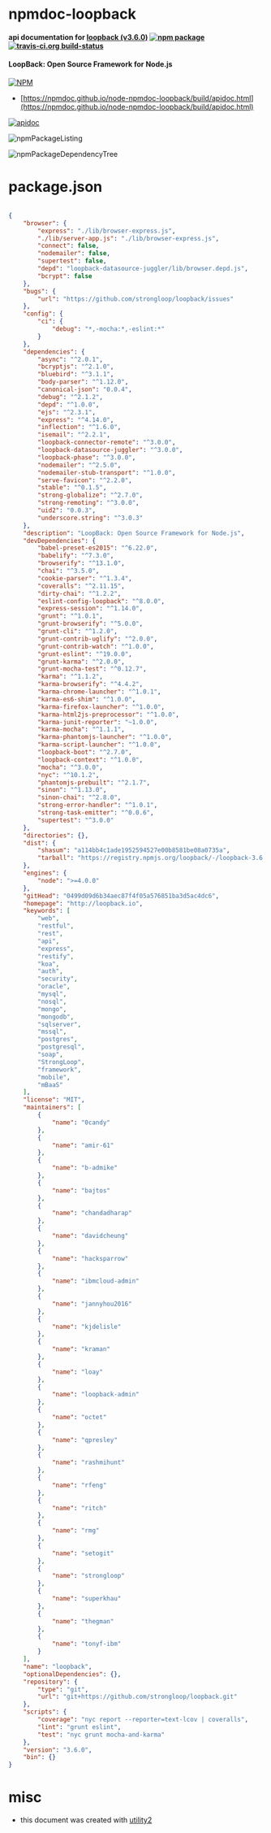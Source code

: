 # npmdoc-loopback

#### api documentation for  [loopback (v3.6.0)](http://loopback.io)  [![npm package](https://img.shields.io/npm/v/npmdoc-loopback.svg?style=flat-square)](https://www.npmjs.org/package/npmdoc-loopback) [![travis-ci.org build-status](https://api.travis-ci.org/npmdoc/node-npmdoc-loopback.svg)](https://travis-ci.org/npmdoc/node-npmdoc-loopback)

#### LoopBack: Open Source Framework for Node.js

[![NPM](https://nodei.co/npm/loopback.png?downloads=true&downloadRank=true&stars=true)](https://www.npmjs.com/package/loopback)

- [https://npmdoc.github.io/node-npmdoc-loopback/build/apidoc.html](https://npmdoc.github.io/node-npmdoc-loopback/build/apidoc.html)

[![apidoc](https://npmdoc.github.io/node-npmdoc-loopback/build/screenCapture.buildCi.browser.%252Ftmp%252Fbuild%252Fapidoc.html.png)](https://npmdoc.github.io/node-npmdoc-loopback/build/apidoc.html)

![npmPackageListing](https://npmdoc.github.io/node-npmdoc-loopback/build/screenCapture.npmPackageListing.svg)

![npmPackageDependencyTree](https://npmdoc.github.io/node-npmdoc-loopback/build/screenCapture.npmPackageDependencyTree.svg)



# package.json

```json

{
    "browser": {
        "express": "./lib/browser-express.js",
        "./lib/server-app.js": "./lib/browser-express.js",
        "connect": false,
        "nodemailer": false,
        "supertest": false,
        "depd": "loopback-datasource-juggler/lib/browser.depd.js",
        "bcrypt": false
    },
    "bugs": {
        "url": "https://github.com/strongloop/loopback/issues"
    },
    "config": {
        "ci": {
            "debug": "*,-mocha:*,-eslint:*"
        }
    },
    "dependencies": {
        "async": "^2.0.1",
        "bcryptjs": "^2.1.0",
        "bluebird": "^3.1.1",
        "body-parser": "^1.12.0",
        "canonical-json": "0.0.4",
        "debug": "^2.1.2",
        "depd": "^1.0.0",
        "ejs": "^2.3.1",
        "express": "^4.14.0",
        "inflection": "^1.6.0",
        "isemail": "^2.2.1",
        "loopback-connector-remote": "^3.0.0",
        "loopback-datasource-juggler": "^3.0.0",
        "loopback-phase": "^3.0.0",
        "nodemailer": "^2.5.0",
        "nodemailer-stub-transport": "^1.0.0",
        "serve-favicon": "^2.2.0",
        "stable": "^0.1.5",
        "strong-globalize": "^2.7.0",
        "strong-remoting": "^3.0.0",
        "uid2": "0.0.3",
        "underscore.string": "^3.0.3"
    },
    "description": "LoopBack: Open Source Framework for Node.js",
    "devDependencies": {
        "babel-preset-es2015": "^6.22.0",
        "babelify": "^7.3.0",
        "browserify": "^13.1.0",
        "chai": "^3.5.0",
        "cookie-parser": "^1.3.4",
        "coveralls": "^2.11.15",
        "dirty-chai": "^1.2.2",
        "eslint-config-loopback": "^8.0.0",
        "express-session": "^1.14.0",
        "grunt": "^1.0.1",
        "grunt-browserify": "^5.0.0",
        "grunt-cli": "^1.2.0",
        "grunt-contrib-uglify": "^2.0.0",
        "grunt-contrib-watch": "^1.0.0",
        "grunt-eslint": "^19.0.0",
        "grunt-karma": "^2.0.0",
        "grunt-mocha-test": "^0.12.7",
        "karma": "^1.1.2",
        "karma-browserify": "^4.4.2",
        "karma-chrome-launcher": "^1.0.1",
        "karma-es6-shim": "^1.0.0",
        "karma-firefox-launcher": "^1.0.0",
        "karma-html2js-preprocessor": "^1.0.0",
        "karma-junit-reporter": "~1.0.0",
        "karma-mocha": "^1.1.1",
        "karma-phantomjs-launcher": "^1.0.0",
        "karma-script-launcher": "^1.0.0",
        "loopback-boot": "^2.7.0",
        "loopback-context": "^1.0.0",
        "mocha": "^3.0.0",
        "nyc": "^10.1.2",
        "phantomjs-prebuilt": "^2.1.7",
        "sinon": "^1.13.0",
        "sinon-chai": "^2.8.0",
        "strong-error-handler": "^1.0.1",
        "strong-task-emitter": "^0.0.6",
        "supertest": "^3.0.0"
    },
    "directories": {},
    "dist": {
        "shasum": "a114bb4c1ade1952594527e00b8581be08a0735a",
        "tarball": "https://registry.npmjs.org/loopback/-/loopback-3.6.0.tgz"
    },
    "engines": {
        "node": ">=4.0.0"
    },
    "gitHead": "0499d09d6b34aec87f4f05a576851ba3d5ac4dc6",
    "homepage": "http://loopback.io",
    "keywords": [
        "web",
        "restful",
        "rest",
        "api",
        "express",
        "restify",
        "koa",
        "auth",
        "security",
        "oracle",
        "mysql",
        "nosql",
        "mongo",
        "mongodb",
        "sqlserver",
        "mssql",
        "postgres",
        "postgresql",
        "soap",
        "StrongLoop",
        "framework",
        "mobile",
        "mBaaS"
    ],
    "license": "MIT",
    "maintainers": [
        {
            "name": "0candy"
        },
        {
            "name": "amir-61"
        },
        {
            "name": "b-admike"
        },
        {
            "name": "bajtos"
        },
        {
            "name": "chandadharap"
        },
        {
            "name": "davidcheung"
        },
        {
            "name": "hacksparrow"
        },
        {
            "name": "ibmcloud-admin"
        },
        {
            "name": "jannyhou2016"
        },
        {
            "name": "kjdelisle"
        },
        {
            "name": "kraman"
        },
        {
            "name": "loay"
        },
        {
            "name": "loopback-admin"
        },
        {
            "name": "octet"
        },
        {
            "name": "qpresley"
        },
        {
            "name": "rashmihunt"
        },
        {
            "name": "rfeng"
        },
        {
            "name": "ritch"
        },
        {
            "name": "rmg"
        },
        {
            "name": "setogit"
        },
        {
            "name": "strongloop"
        },
        {
            "name": "superkhau"
        },
        {
            "name": "thegman"
        },
        {
            "name": "tonyf-ibm"
        }
    ],
    "name": "loopback",
    "optionalDependencies": {},
    "repository": {
        "type": "git",
        "url": "git+https://github.com/strongloop/loopback.git"
    },
    "scripts": {
        "coverage": "nyc report --reporter=text-lcov | coveralls",
        "lint": "grunt eslint",
        "test": "nyc grunt mocha-and-karma"
    },
    "version": "3.6.0",
    "bin": {}
}
```



# misc
- this document was created with [utility2](https://github.com/kaizhu256/node-utility2)
